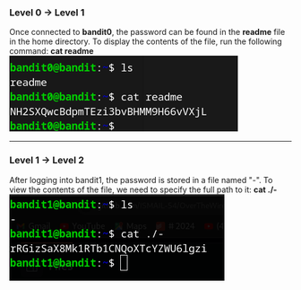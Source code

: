 ### Level 0 &rarr; Level 1  
Once connected to **bandit0**, the password can be found in the **readme** file in the home directory. To display the contents of the file,
run the following command: **cat readme**  
![bandit0](./Img/bandit/bandit0.png)

-------------------------------------------------------------------
### Level 1 &rarr; Level 2  
After logging into bandit1, the password is stored in a file named "-". To view the contents of the file,
we need to specify the full path to it: **cat ./-**
![bandit1](./Img/bandit/bandit1.png)
